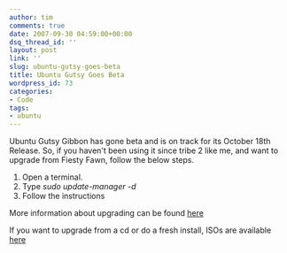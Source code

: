 ```yaml
---
author: tim
comments: true
date: 2007-09-30 04:59:00+00:00
dsq_thread_id: ''
layout: post
link: ''
slug: ubuntu-gutsy-goes-beta
title: Ubuntu Gutsy Goes Beta
wordpress_id: 73
categories:
- Code
tags:
- ubuntu
---
```


Ubuntu Gutsy Gibbon has gone beta and is on track for its October 18th
Release. So, if you haven't been using it since tribe 2 like me, and want to
upgrade from Fiesty Fawn, follow the below steps.  
  

1. Open a terminal.
1. Type _sudo update-manager -d_
1. Follow the instructions

More information about upgrading can be found
[here](https://help.ubuntu.com/community/GutsyUpgrades)  
  
If you want to upgrade from a cd or do a fresh install, ISOs are available
[here](http://releases.ubuntu.com/releases/7.10/)

